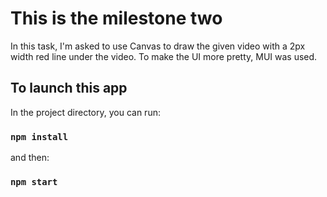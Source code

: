 # This is the milestone two

In this task, I'm asked to use Canvas to draw the given video with a 2px width red line under the video. To make the UI more pretty, MUI was used.

## To launch this app

In the project directory, you can run:

### `npm install`

and then:

### `npm start`
